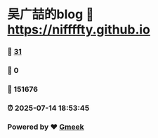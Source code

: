# 吴广喆的blog :link: https://niffffty.github.io 
### :page_facing_up: [31](https://niffffty.github.io/tag.html) 
### :speech_balloon: 0 
### :hibiscus: 151676 
### :alarm_clock: 2025-07-14 18:53:45 
### Powered by :heart: [Gmeek](https://github.com/Meekdai/Gmeek)
